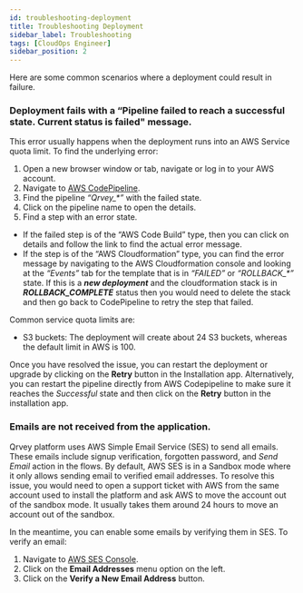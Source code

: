 ```yaml
---
id: troubleshooting-deployment
title: Troubleshooting Deployment
sidebar_label: Troubleshooting
tags: [CloudOps Engineer]
sidebar_position: 2
---
```

<div>
Here are some common scenarios where a deployment could result in failure.

### Deployment fails with a “Pipeline failed to reach a successful state. Current status is failed" message.

This error usually happens when the deployment runs into an AWS Service quota limit. To find the underlying error:

1. Open a new browser window or tab, navigate or log in to your AWS account.
2. Navigate to <a href="https://console.aws.amazon.com/codesuite/codepipeline/pipelines?region=us-east-1" target="_blank">AWS CodePipeline</a>.
3. Find the pipeline <i>“Qrvey_*”</i> with the failed state. 
4. Click on the pipeline name to open the details.
5. Find a step with an error state. 
<ul style={{listStyle: 'lower-alpha'}}>
<li>If the failed step is of the “AWS Code Build” type, then you can click on details and follow the link to find the actual error message. </li>
<li>If the step is of the “AWS Cloudformation” type, you can find the error message by navigating to the AWS Cloudformation console and looking at the <i>“Events”</i> tab for the template that is in <i>“FAILED”</i> or <i>“ROLLBACK_*”</i> state. If this is a <strong><i>new deployment</i></strong> and the cloudformation stack is in <strong><i>ROLLBACK_COMPLETE</i></strong> status then you would need to delete the stack and then go back to CodePipeline to retry the step that failed. </li> </ul>


Common service quota limits are:
* S3 buckets: The deployment will create about 24 S3 buckets, whereas the default limit in AWS is 100.


Once you have resolved the issue, you can restart the deployment or upgrade by clicking on the **Retry** button in the Installation app. Alternatively, you can restart the pipeline directly from AWS Codepipeline to make sure it reaches the *Successful* state and then click on the **Retry** button in the installation app.


### Emails are not received from the application.

Qrvey platform uses AWS Simple Email Service (SES) to send all emails. These emails include signup verification, forgotten password, and *Send Email* action in the flows. By default, AWS SES is in a Sandbox mode where it only allows sending email to verified email addresses. To resolve this issue, you would need to open a support ticket with AWS from the same account used to install the platform and ask AWS to move the account out of the sandbox mode. It usually takes them around 24 hours to move an account out of the sandbox.

In the meantime, you can enable some emails by verifying them in SES. To verify an email:

1. Navigate to <a href="https://console.aws.amazon.com/ses/home?region=us-east-1#">AWS SES Console</a>.
2. Click on the **Email Addresses** menu option on the left.
3. Click on the **Verify a New Email Address** button.

</div>